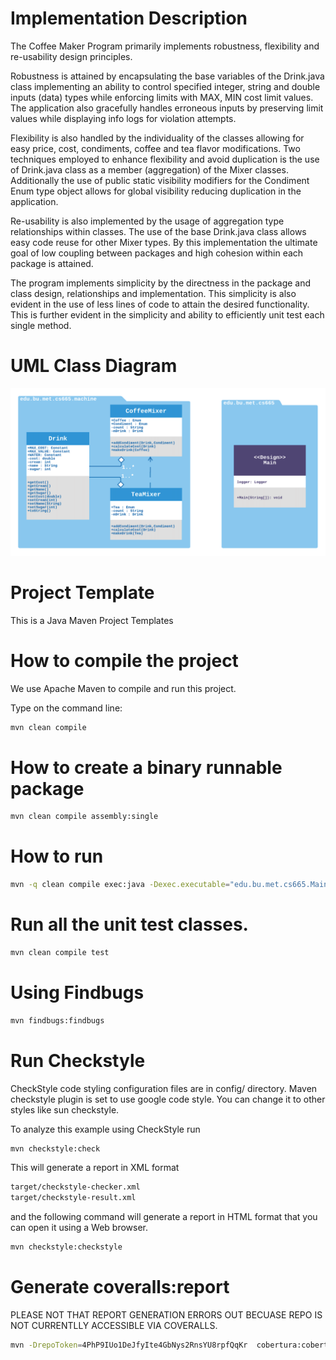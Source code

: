 
# Implementation Description

The Coffee Maker Program primarily implements robustness, flexibility and re-usability design principles.

Robustness is attained by encapsulating the base variables of the Drink.java class implementing an ability to control specified integer, string and double inputs (data) types while enforcing limits with MAX, MIN cost limit values. The application also gracefully handles erroneous inputs by preserving limit values while displaying info logs for violation attempts.

Flexibility is also handled by the individuality of the classes allowing for easy price, cost, condiments, coffee and tea flavor modifications. Two techniques employed to enhance flexibility and avoid duplication is the use of Drink.java class as a member (aggregation) of the Mixer classes. Additionally the use of public static visibility modifiers for the Condiment Enum type object allows for global visibility reducing duplication in the application.

Re-usability is also implemented by the usage of aggregation type relationships within classes. The use of the base Drink.java class allows easy code reuse for other Mixer types. By this implementation the ultimate goal of low coupling between packages and high cohesion within each package is attained.

The program implements simplicity by the directness in the package and class design, relationships and implementation. This simplicity is also evident in the use of less lines of code to attain the desired functionality. This is further evident in the simplicity and ability to efficiently unit test each single method.



# UML Class Diagram

![coffee Machine UML Diagram](coffeemachine-UML-Diagram.png)


# Project Template

This is a Java Maven Project Templates


# How to compile the project

We use Apache Maven to compile and run this project. 

Type on the command line: 

```bash
mvn clean compile
```

# How to create a binary runnable package 


```bash
mvn clean compile assembly:single
```


# How to run

```bash
mvn -q clean compile exec:java -Dexec.executable="edu.bu.met.cs665.Main" -Dlog4j.configuration="file:log4j.properties"
```

# Run all the unit test classes.


```bash
mvn clean compile test

```

# Using Findbugs 

```bash
mvn findbugs:findbugs
```


# Run Checkstyle 

CheckStyle code styling configuration files are in config/ directory. Maven checkstyle plugin is set to use google code style. 
You can change it to other styles like sun checkstyle. 

To analyze this example using CheckStyle run 

```bash
mvn checkstyle:check
```

This will generate a report in XML format

```bash
target/checkstyle-checker.xml
target/checkstyle-result.xml
```

and the following command will generate a report in HTML format that you can open it using a Web browser. 

```bash
mvn checkstyle:checkstyle
```

# Generate  coveralls:report 


PLEASE NOT THAT REPORT GENERATION ERRORS OUT BECUASE REPO IS NOT CURRENTLLY ACCESSIBLE VIA COVERALLS.

```bash
mvn -DrepoToken=4PhP9IUo1DeJfyIte4GbNys2RnsYU8rpfQqKr  cobertura:cobertura coveralls:report
```


